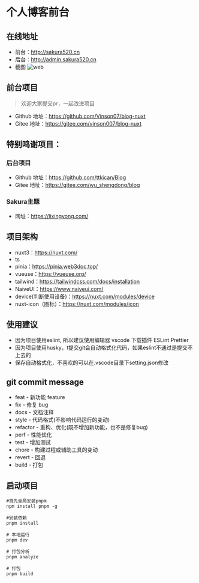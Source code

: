 # 个人博客前台

## 在线地址
- 前台：http://sakura520.cn
- 后台：http://admin.sakura520.cn
- 截图
![web](./src/assets/img/banner.png)
<!-- ![mobile](./src/assets/img/banner_mobile.png) -->

## 前台项目
> 欢迎大家提交pr，一起改进项目
- Github 地址：https://github.com/Vinson07/blog-nuxt
- Gitee 地址：https://gitee.com/vinson007/blog-nuxt

## 特别鸣谢项目：
### 后台项目
- Github 地址：https://github.com/ttkican/Blog
- Gitee 地址：https://gitee.com/wu_shengdong/blog
### Sakura主题
- 网址：https://lixingyong.com/

## 项目架构
- nuxt3：https://nuxt.com/
- ts 
- pinia：https://pinia.web3doc.top/
- vueuse：https://vueuse.org/
- tailwind：https://tailwindcss.com/docs/installation
- NaiveUI：https://www.naiveui.com/
- device(判断使用设备)：https://nuxt.com/modules/device
- nuxt-icon（图标）：https://nuxt.com/modules/icon

## 使用建议
- 因为项目使用eslint, 所以建议使用编辑器 vscode 下载插件 ESLint Prettier
- 因为项目使用husky，t提交git会自动格式化代码，如果eslint不通过是提交不上去的
- 保存自动格式化，不喜欢的可以在.vscode目录下setting.json修改

## git commit message

- feat - 新功能 feature
- fix - 修复 bug
- docs - 文档注释
- style - 代码格式(不影响代码运行的变动)
- refactor - 重构、优化(既不增加新功能，也不是修复bug)
- perf - 性能优化
- test - 增加测试
- chore - 构建过程或辅助工具的变动
- revert - 回退
- build - 打包


## 启动项目
```shell
#首先全局安装pnpm
npm install pnpm -g

#安装依赖
pnpm install

# 本地运行
pnpm dev

# 打包分析
pnpm analyze

# 打包
pnpm build

```
